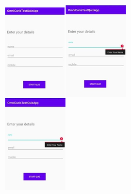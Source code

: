 ![Alt text](/screen1.jpg?raw=true "Enter Your Details Screen")
![Alt text](/screenshot2.jpg?raw=true "Error")
![Alt text](/screenshot2.jpg?raw=true "Start screen")
